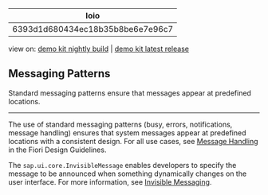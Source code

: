 <!-- loio6393d1d680434ec18b35b8be6e7e96c7 -->

| loio |
| -----|
| 6393d1d680434ec18b35b8be6e7e96c7 |

<div id="loio">

view on: [demo kit nightly build](https://openui5nightly.hana.ondemand.com/#/topic/6393d1d680434ec18b35b8be6e7e96c7) | [demo kit latest release](https://openui5.hana.ondemand.com/#/topic/6393d1d680434ec18b35b8be6e7e96c7)</div>

## Messaging Patterns

Standard messaging patterns ensure that messages appear at predefined locations.

***

The use of standard messaging patterns \(busy, errors, notifications, message handling\) ensures that system messages appear at predefined locations with a consistent design. For all use cases, see [Message Handling](https://experience.sap.com/fiori-design-web/messaging/) in the Fiori Design Guidelines.

The `sap.ui.core.InvisibleMessage` enables developers to specify the message to be announced when something dynamically changes on the user interface. For more information, see [Invisible Messaging](Invisible_Messaging_b9a7d6f.md).


